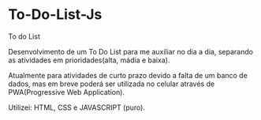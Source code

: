 # To-Do-List-Js
To do List

Desenvolvimento de um To Do List para me auxiliar no dia a dia, separando as atividades em prioridades(alta, mádia e baixa).

Atualmente para atividades de curto prazo devido a falta de um banco de dados, mas em breve poderá ser utilizada no celular 
através de PWA(Progressive Web Application).

Utilizei: HTML, CSS e JAVASCRIPT (puro).

